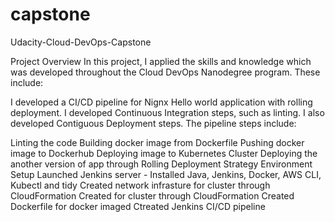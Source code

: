 # capstone
Udacity-Cloud-DevOps-Capstone

Project Overview In this project, I applied the skills and knowledge which was developed throughout the Cloud DevOps Nanodegree program. These include:

I developed a CI/CD pipeline for Nignx Hello world application with rolling deployment. I developed Continuous Integration steps, such as linting. I also developed Contiguous Deployment steps. The pipeline steps include:

Linting the code Building docker image from Dockerfile Pushing docker image to Dockerhub Deploying image to Kubernetes Cluster Deploying the another version of app through Rolling Deployment Strategy Environment Setup Launched Jenkins server - Installed Java, Jenkins, Docker, AWS CLI, Kubectl and tidy Created network infrasture for cluster through CloudFormation Created for cluster through CloudFormation Created Dockerfile for docker imaged Ctreated Jenkins CI/CD pipeline
